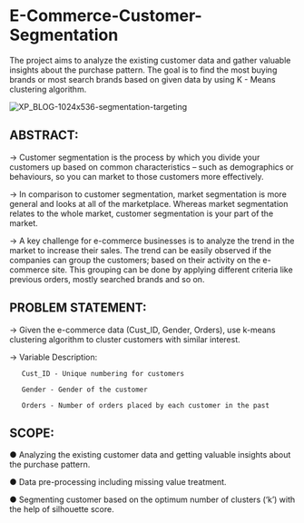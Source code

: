 # E-Commerce-Customer-Segmentation
The project aims to analyze the existing customer data and gather valuable insights about the purchase pattern. The goal is to find the most buying brands or most search brands based on given data by using K - Means clustering algorithm.  

![XP_BLOG-1024x536-segmentation-targeting](https://github.com/Srivathsan221/E-Commerce-Customer-Segmentation/assets/61115411/a8df694c-232e-4b1d-a221-ff03514c1fc2)

## ABSTRACT:

-> Customer segmentation is the process by which you divide your customers up based on common characteristics – such as demographics or behaviours, so you can market to those customers more effectively. 

-> In comparison to customer segmentation, market segmentation is more general and looks at all of the marketplace. Whereas market segmentation relates to the whole market, customer segmentation is your part of the market.

-> A key challenge for e-commerce businesses is to analyze the trend in the market to increase their sales. The trend can be easily observed if the companies can group the customers; based on their activity on the e-commerce site. This grouping can be done by applying different criteria like previous orders, mostly searched brands and so on.

## PROBLEM STATEMENT:

-> Given the e-commerce data (Cust_ID, Gender, Orders), use k-means clustering algorithm to cluster customers with similar interest.

-> Variable Description:
       
       Cust_ID - Unique numbering for customers
       
       Gender - Gender of the customer
       
       Orders - Number of orders placed by each customer in the past

## SCOPE:

● Analyzing the existing customer data and getting valuable insights about the purchase pattern.

● Data pre-processing including missing value treatment.

● Segmenting customer based on the optimum number of clusters (‘k’) with the help of silhouette score.

